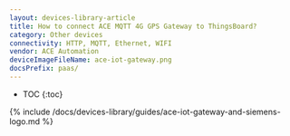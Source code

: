 ```yaml
---
layout: devices-library-article
title: How to connect ACE MQTT 4G GPS Gateway to ThingsBoard?
category: Other devices
connectivity: HTTP, MQTT, Ethernet, WIFI
vendor: ACE Automation
deviceImageFileName: ace-iot-gateway.png
docsPrefix: paas/
---
```



* TOC
{:toc}

{% include /docs/devices-library/guides/ace-iot-gateway-and-siemens-logo.md %}